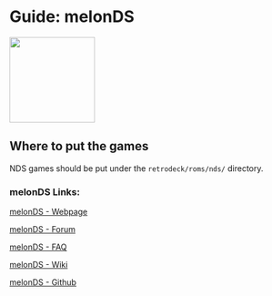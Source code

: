 # Guide: melonDS

<img src="../../../wiki_images/logos/melonds-logo.svg" width="150">

## Where to put the games
NDS games should be put under the `retrodeck/roms/nds/` directory.

### melonDS Links:

[melonDS - Webpage](https://melonds.kuribo64.net/)

[melonDS - Forum](https://melonds.kuribo64.net/board/)

[melonDS - FAQ](https://melonds.kuribo64.net/faq.php)

[melonDS - Wiki](https://github.com/melonDS-emu/melonDS/wiki)

[melonDS - Github](https://github.com/melonDS-emu/melonDS)
